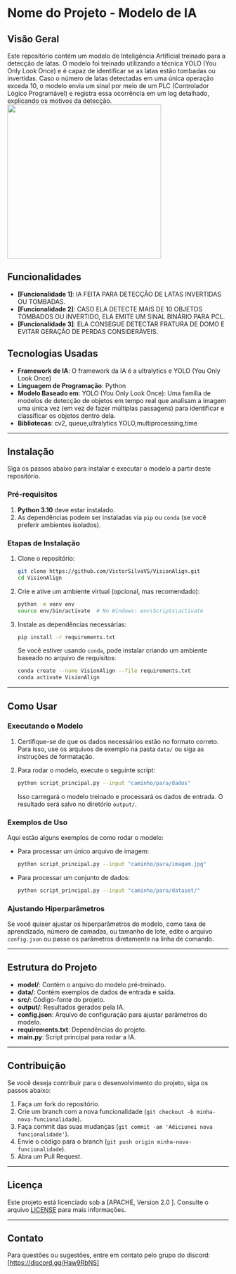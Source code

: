 
# Nome do Projeto - Modelo de IA

## Visão Geral

Este repositório contém um modelo de Inteligência Artificial treinado para a detecção de latas. O modelo foi treinado utilizando a técnica YOLO (You Only Look Once) e é capaz de identificar se as latas estão tombadas ou invertidas. Caso o número de latas detectadas em uma única operação exceda 10, o modelo envia um sinal por meio de um PLC (Controlador Lógico Programável) e registra essa ocorrência em um log detalhado, explicando os motivos da detecção.
<img src="" width=350>
## Funcionalidades

- **[Funcionalidade 1]**: IA FEITA PARA DETECÇÃO DE LATAS INVERTIDAS OU TOMBADAS.
- **[Funcionalidade 2]**: CASO ELA DETECTE MAIS DE 10 OBJETOS TOMBADOS OU INVERTIDO, ELA EMITE UM SINAL BINÁRIO PARA PCL.
- **[Funcionalidade 3]**: ELA CONSEGUE DETECTAR FRATURA DE DOMO E EVITAR GERAÇÃO DE PERDAS CONSIDERÁVEIS.

## Tecnologias Usadas

- **Framework de IA**: O framework da IA é a ultralytics e YOLO (You Only Look Once)
- **Linguagem de Programação**: Python
- **Modelo Baseado em**: YOLO (You Only Look Once): Uma família de modelos de detecção de objetos em tempo real que analisam a imagem uma única vez (em vez de fazer múltiplas passagens) para identificar e classificar os objetos dentro dela.
- **Bibliotecas**:  cv2, queue,ultralytics  YOLO,multiprocessing,time

---

## Instalação

Siga os passos abaixo para instalar e executar o modelo a partir deste repositório.

### Pré-requisitos

1. **Python 3.10** deve estar instalado.
2. As dependências podem ser instaladas via `pip` ou `conda` (se você preferir ambientes isolados).

### Etapas de Instalação

1. Clone o repositório:
   ```bash
   git clone https://github.com/VictorSilvaVS/VisionAlign.git
   cd VisionAlign
   ```

2. Crie e ative um ambiente virtual (opcional, mas recomendado):
   ```bash
   python -m venv env
   source env/bin/activate  # No Windows: env\Scripts\activate
   ```

3. Instale as dependências necessárias:
   ```bash
   pip install -r requirements.txt
   ```

   Se você estiver usando `conda`, pode instalar criando um ambiente baseado no arquivo de requisitos:
   ```bash
   conda create --name VisionAlign --file requirements.txt
   conda activate VisionAlign
   ```

---

## Como Usar

### Executando o Modelo

1. Certifique-se de que os dados necessários estão no formato correto. Para isso, use os arquivos de exemplo na pasta `data/` ou siga as instruções de formatação.

2. Para rodar o modelo, execute o seguinte script:

   ```bash
   python script_principal.py --input "caminho/para/dados"
   ```

   Isso carregará o modelo treinado e processará os dados de entrada. O resultado será salvo no diretório `output/`.

### Exemplos de Uso

Aqui estão alguns exemplos de como rodar o modelo:

- Para processar um único arquivo de imagem:
  ```bash
  python script_principal.py --input "caminho/para/imagem.jpg"
  ```

- Para processar um conjunto de dados:
  ```bash
  python script_principal.py --input "caminho/para/dataset/"
  ```

### Ajustando Hiperparâmetros

Se você quiser ajustar os hiperparâmetros do modelo, como taxa de aprendizado, número de camadas, ou tamanho de lote, edite o arquivo `config.json` ou passe os parâmetros diretamente na linha de comando.

---

## Estrutura do Projeto

- **model/**: Contém o arquivo do modelo pré-treinado.
- **data/**: Contém exemplos de dados de entrada e saída.
- **src/**: Código-fonte do projeto.
- **output/**: Resultados gerados pela IA.
- **config.json**: Arquivo de configuração para ajustar parâmetros do modelo.
- **requirements.txt**: Dependências do projeto.
- **main.py**: Script principal para rodar a IA.

---

## Contribuição

Se você deseja contribuir para o desenvolvimento do projeto, siga os passos abaixo:

1. Faça um fork do repositório.
2. Crie um branch com a nova funcionalidade (`git checkout -b minha-nova-funcionalidade`).
3. Faça commit das suas mudanças (`git commit -am 'Adicionei nova funcionalidade'`).
4. Envie o código para o branch (`git push origin minha-nova-funcionalidade`).
5. Abra um Pull Request.

---

## Licença

Este projeto está licenciado sob a [APACHE,  Version 2.0 ]. Consulte o arquivo [LICENSE](LICENSE) para mais informações.

---

## Contato

Para questões ou sugestões, entre em contato pelo grupo do discord: [https://discord.gg/Haw9RbNS]
